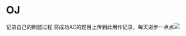# OJ
记录自己的刷题过程
将成功AC的题目上传到此用作记录，每天进步一点点![](https://5b0988e595225.cdn.sohucs.com/images/20200217/c9c55ea54d1e479d83cd95d4858567c5.gif)